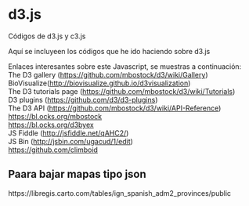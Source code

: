 # d3.js
Códigos de d3.js y c3.js

Aquí se incluyeen los códigos que he ido haciendo sobre d3.js

Enlaces interesantes sobre este Javascript, se muestras a continuación: <br>
The D3 gallery (https://github.com/mbostock/d3/wiki/Gallery) <br>
BioVisualize(http://biovisualize.github.io/d3visualization) <br>
The D3 tutorials page (https://github.com/mbostock/d3/wiki/Tutorials) <br>
D3 plugins (https://github.com/d3/d3-plugins)<br>
The D3 API (https://github.com/mbostock/d3/wiki/API-Reference) <br>
https://bl.ocks.org/mbostock <br>
https://bl.ocks.org/d3byex<br>
JS Fiddle (http://jsfiddle.net/qAHC2/)<br>
JS Bin (http://jsbin.com/ugacud/1/edit)<br>
https://github.com/climboid
<h2>Paara bajar mapas tipo json</h2> https://libregis.carto.com/tables/ign_spanish_adm2_provinces/public <br>
